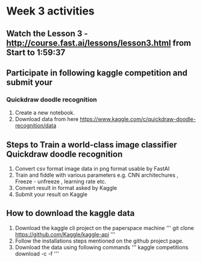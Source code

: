 # Week 3 activities

## Watch the Lesson 3 - http://course.fast.ai/lessons/lesson3.html from Start to 1:59:37 

## Participate in following  kaggle competition and submit your 

### Quickdraw doodle recognition
1. Create a new notebook.
2. Download data from here https://www.kaggle.com/c/quickdraw-doodle-recognition/data



## Steps to Train a world-class image classifier Quickdraw doodle recognition
1. Convert csv format image data in png format usable by FastAI
2. Train and fiddle with various parameters e.g. CNN architechures , Freeze - unfreeze , learning rate etc. 
3. Convert result in format asked by Kaggle
10. Submit your result on Kaggle 

## How to download the kaggle data
1. Download the kaggle cli project on the paperspace machine
'''
git clone https://github.com/Kaggle/kaggle-api
'''
2. Follow the installations steps mentioned on the github project page.
3. Download the data using following commands 
   '''
   kaggle competitions download -c <REPLACE THE COMPETITION NAME> -f <REPLACE THE FILE NAME>
   ''' 
   




